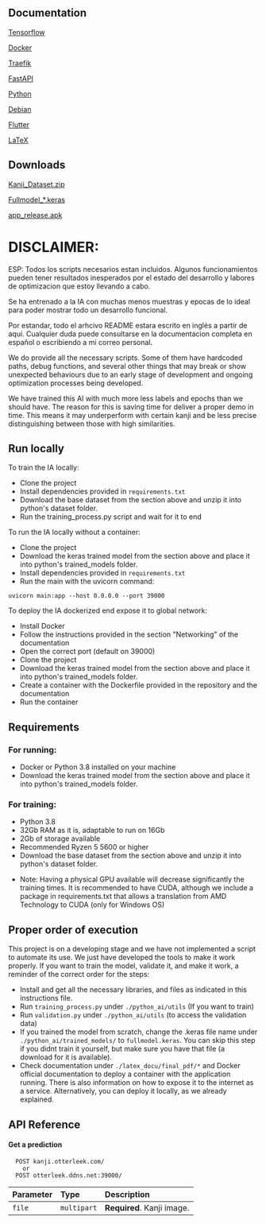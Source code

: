 ## Documentation

[Tensorflow](https://www.tensorflow.org/api_docs)

[Docker](https://docs.docker.com/)

[Traefik](https://doc.traefik.io/traefik/)

[FastAPI](https://fastapi.tiangolo.com/)

[Python](https://docs.python.org/3/)

[Debian](https://www.debian.org/doc/)

[Flutter](https://docs.flutter.dev/)

[LaTeX](https://www.latex-project.org/help/documentation/)


## Downloads

[Kanji_Dataset.zip](https://nextcloud.otterleek.com/s/zxdKKBXD5TKq8zQ)

[Fullmodel_*.keras](https://nextcloud.otterleek.com/s/GjMLj8d4eofxH6K)

[app_release.apk](https://nextcloud.otterleek.com/s/P7ipkp33ANG98Cj)

# DISCLAIMER:

ESP: Todos los scripts necesarios estan incluidos. Algunos funcionamientos pueden tener resultados inesperados por el estado del desarrollo y labores de optimizacion que estoy llevando a cabo.

Se ha entrenado a la IA con muchas menos muestras y epocas de lo ideal para poder mostrar todo un desarrollo funcional.

Por estandar, todo el arhcivo README estara escrito en inglés a partir de aquí. Cualquier duda puede consultarse en la documentacion completa en español o escribiendo a mi correo personal.

We do provide all the necessary scripts. Some of them have hardcoded paths, debug functions, and several other things that may break or show unexpected behaviours due to an early stage of development and ongoing optimization processes being developed.

We have trained this AI with much more less labels and epochs than we should have. The reason for this is saving time for deliver a proper demo in time. This means it may underperform with certain kanji and be less precise distinguishing between those with high similarities.


## Run locally

To train the IA locally: 

 - Clone the project
 - Install dependencies provided in `requirements.txt`
 - Download the base dataset from the section above and unzip it into python's dataset folder.
 - Run the training_process.py script and wait for it to end


To run the IA locally without a container:

 - Clone the project
 - Download the keras trained model from the section above and place it into python's trained_models folder.
 - Install dependencies provided in `requirements.txt`
 - Run the main with the uvicorn command:
 ```
 uvicorn main:app --host 0.0.0.0 --port 39000
 ```


To deploy the IA dockerized end expose it to global network:

 - Install Docker
 - Follow the instructions provided in the section "Networking" of the documentation
 - Open the correct port (default on 39000)
 - Clone the project
 - Download the keras trained model from the section above and place it into python's trained_models folder.
 - Create a container with the Dockerfile provided in the repository and the documentation
 - Run the container


## Requirements

### For running:
 - Docker or Python 3.8 installed on your machine
 - Download the keras trained model from the section above and place it into python's trained_models folder.

### For training:
 - Python 3.8
 - 32Gb RAM as it is, adaptable to run on 16Gb
 - 2Gb of storage available
 - Recommended Ryzen 5 5600 or higher 
 - Download the base dataset from the section above and unzip it into python's dataset folder.
 * Note: Having a physical GPU available will decrease significantly the training times. It is recommended to have CUDA, although we include a package in requirements.txt that allows a translation from AMD Technology to CUDA (only for Windows OS)


## Proper order of execution

This project is on a developing stage and we have not implemented a script to automate its use. We just have developed the tools to make it work properly. If you want to train the model, validate it, and make it work, a reminder of the correct order for the steps:

 - Install and get all the necessary libraries, and files as indicated in this instructions file.
 - Run `training_process.py` under `./python_ai/utils` (If you want to train)
 - Run `validation.py` under `./python_ai/utils` (to access the validation data)
 - If you trained the model from scratch, change the .keras file name under `./python_ai/trained_models/` to `fullmodel.keras`. You can skip this step if you didnt train it yourself, but make sure you have that file (a download for it is available).
 - Check documentation under `./latex_docu/final_pdf/*` and Docker official documentation to deploy a container with the application running. There is also information on how to expose it to the internet as a service. Alternatively, you can deploy it locally, as we already explained. 


## API Reference

#### Get a prediction

```https
  POST kanji.otterleek.com/
    or
  POST otterleek.ddns.net:39000/
```

| Parameter | Type        | Description                |
| :-------- | :---------- | :------------------------- |
| `file`    | `multipart` | **Required**. Kanji image. |

